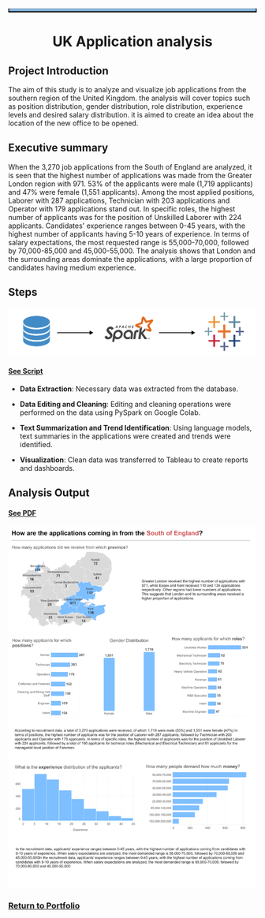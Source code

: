 ![image](https://github.com/AtilaKzlts/Application-Analyis/blob/main/assets/Bar-Temp.svg)

<div align="center"> <h1>UK Application analysis</h1> </p> </div>

## Project Introduction

The aim of this study is to analyze and visualize job applications from the southern region of the United Kingdom. the analysis will cover topics such as position distribution, gender distribution, role distribution, experience levels and desired salary distribution. it is aimed to create an idea about the location of the new office to be opened.

## Executive summary

When the 3,270 job applications from the South of England are analyzed, it is seen that the highest number of applications was made from the Greater London region with 971. 53% of the applicants were male (1,719 applicants) and 47% were female (1,551 applicants). Among the most applied positions, Laborer with 287 applications, Technician with 203 applications and Operator with 179 applications stand out. In specific roles, the highest number of applicants was for the position of Unskilled Laborer with 224 applicants. Candidates' experience ranges between 0-45 years, with the highest number of applicants having 5-10 years of experience. In terms of salary expectations, the most requested range is 55,000-70,000, followed by 70,000-85,000 and 45,000-55,000. The analysis shows that London and the surrounding areas dominate the applications, with a large proportion of candidates having medium experience.


##  Steps

![image](https://github.com/AtilaKzlts/Application-Analyis/blob/main/assets/diag.png)

#### [See Script](https://github.com/AtilaKzlts/Application-Analyis/blob/main/assets/script.py)

+ **Data Extraction**: Necessary data was extracted from the database.

+ **Data Editing and Cleaning**: Editing and cleaning operations were performed on the data using PySpark on Google Colab.

+ **Text Summarization and Trend Identification**: Using language models, text summaries in the applications were created and trends were identified.

+ **Visualization**:  Clean data was transferred to Tableau to create reports and dashboards.



## Analysis Output   
#### [See PDF](https://github.com/AtilaKzlts/Application-Analyis/blob/main/assets/report_pdf.pdf)


![image](https://github.com/AtilaKzlts/Application-Analyis/blob/main/assets/report.png)

### [**Return to Portfolio**](https://github.com/AtilaKzlts/Atilla-Portfolio)
